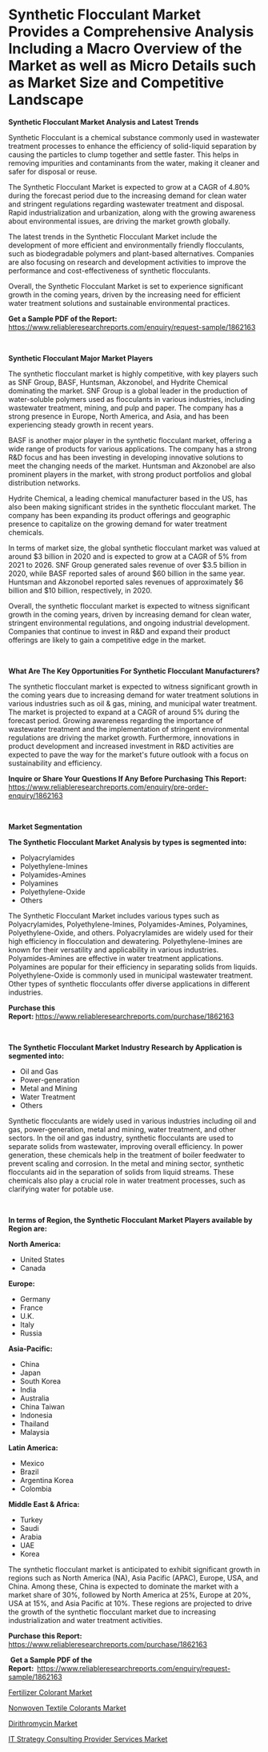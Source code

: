 <p><h1>Synthetic Flocculant Market Provides a Comprehensive Analysis Including a Macro Overview of the Market as well as Micro Details such as Market Size and Competitive Landscape</h1></p><p><strong>Synthetic Flocculant Market Analysis and Latest Trends</strong></p>
<p><p>Synthetic Flocculant is a chemical substance commonly used in wastewater treatment processes to enhance the efficiency of solid-liquid separation by causing the particles to clump together and settle faster. This helps in removing impurities and contaminants from the water, making it cleaner and safer for disposal or reuse.</p><p>The Synthetic Flocculant Market is expected to grow at a CAGR of 4.80% during the forecast period due to the increasing demand for clean water and stringent regulations regarding wastewater treatment and disposal. Rapid industrialization and urbanization, along with the growing awareness about environmental issues, are driving the market growth globally.</p><p>The latest trends in the Synthetic Flocculant Market include the development of more efficient and environmentally friendly flocculants, such as biodegradable polymers and plant-based alternatives. Companies are also focusing on research and development activities to improve the performance and cost-effectiveness of synthetic flocculants.</p><p>Overall, the Synthetic Flocculant Market is set to experience significant growth in the coming years, driven by the increasing need for efficient water treatment solutions and sustainable environmental practices.</p></p>
<p><strong>Get a Sample PDF of the Report:&nbsp;</strong> <a href="https://www.reliableresearchreports.com/enquiry/request-sample/1862163">https://www.reliableresearchreports.com/enquiry/request-sample/1862163</a></p>
<p>&nbsp;</p>
<p><strong>Synthetic Flocculant Major Market Players</strong></p>
<p><p>The synthetic flocculant market is highly competitive, with key players such as SNF Group, BASF, Huntsman, Akzonobel, and Hydrite Chemical dominating the market. SNF Group is a global leader in the production of water-soluble polymers used as flocculants in various industries, including wastewater treatment, mining, and pulp and paper. The company has a strong presence in Europe, North America, and Asia, and has been experiencing steady growth in recent years. </p><p>BASF is another major player in the synthetic flocculant market, offering a wide range of products for various applications. The company has a strong R&D focus and has been investing in developing innovative solutions to meet the changing needs of the market. Huntsman and Akzonobel are also prominent players in the market, with strong product portfolios and global distribution networks. </p><p>Hydrite Chemical, a leading chemical manufacturer based in the US, has also been making significant strides in the synthetic flocculant market. The company has been expanding its product offerings and geographic presence to capitalize on the growing demand for water treatment chemicals.</p><p>In terms of market size, the global synthetic flocculant market was valued at around $3 billion in 2020 and is expected to grow at a CAGR of 5% from 2021 to 2026. SNF Group generated sales revenue of over $3.5 billion in 2020, while BASF reported sales of around $60 billion in the same year. Huntsman and Akzonobel reported sales revenues of approximately $6 billion and $10 billion, respectively, in 2020. </p><p>Overall, the synthetic flocculant market is expected to witness significant growth in the coming years, driven by increasing demand for clean water, stringent environmental regulations, and ongoing industrial development. Companies that continue to invest in R&D and expand their product offerings are likely to gain a competitive edge in the market.</p></p>
<p>&nbsp;</p>
<p><strong>What Are The Key Opportunities For Synthetic Flocculant Manufacturers?</strong></p>
<p><p>The synthetic flocculant market is expected to witness significant growth in the coming years due to increasing demand for water treatment solutions in various industries such as oil & gas, mining, and municipal water treatment. The market is projected to expand at a CAGR of around 5% during the forecast period. Growing awareness regarding the importance of wastewater treatment and the implementation of stringent environmental regulations are driving the market growth. Furthermore, innovations in product development and increased investment in R&D activities are expected to pave the way for the market's future outlook with a focus on sustainability and efficiency.</p></p>
<p><strong>Inquire or Share Your Questions If Any Before Purchasing This Report:</strong> <a href="https://www.reliableresearchreports.com/enquiry/pre-order-enquiry/1862163">https://www.reliableresearchreports.com/enquiry/pre-order-enquiry/1862163</a></p>
<p>&nbsp;</p>
<p><strong>Market Segmentation</strong></p>
<p><strong>The Synthetic Flocculant Market Analysis by types is segmented into:</strong></p>
<p><ul><li>Polyacrylamides</li><li>Polyethylene-Imines</li><li>Polyamides-Amines</li><li>Polyamines</li><li>Polyethylene-Oxide</li><li>Others</li></ul></p>
<p><p>The Synthetic Flocculant Market includes various types such as Polyacrylamides, Polyethylene-Imines, Polyamides-Amines, Polyamines, Polyethylene-Oxide, and others. Polyacrylamides are widely used for their high efficiency in flocculation and dewatering. Polyethylene-Imines are known for their versatility and applicability in various industries. Polyamides-Amines are effective in water treatment applications. Polyamines are popular for their efficiency in separating solids from liquids. Polyethylene-Oxide is commonly used in municipal wastewater treatment. Other types of synthetic flocculants offer diverse applications in different industries.</p></p>
<p><strong>Purchase this Report:&nbsp;</strong><a href="https://www.reliableresearchreports.com/purchase/1862163">https://www.reliableresearchreports.com/purchase/1862163</a></p>
<p>&nbsp;</p>
<p><strong>The Synthetic Flocculant Market Industry Research by Application is segmented into:</strong></p>
<p><ul><li>Oil and Gas</li><li>Power-generation</li><li>Metal and Mining</li><li>Water Treatment</li><li>Others</li></ul></p>
<p><p>Synthetic flocculants are widely used in various industries including oil and gas, power-generation, metal and mining, water treatment, and other sectors. In the oil and gas industry, synthetic flocculants are used to separate solids from wastewater, improving overall efficiency. In power generation, these chemicals help in the treatment of boiler feedwater to prevent scaling and corrosion. In the metal and mining sector, synthetic flocculants aid in the separation of solids from liquid streams. These chemicals also play a crucial role in water treatment processes, such as clarifying water for potable use.</p></p>
<p>&nbsp;</p>
<p><strong>In terms of Region, the Synthetic Flocculant Market Players available by Region are:</strong></p>
<p>
    <p> <strong> North America: </strong>
        <ul>
            <li>United States</li>
            <li>Canada</li>
        </ul>
        </p> 
    <p> <strong> Europe: </strong>
        <ul>
            <li>Germany</li>
            <li>France</li>
            <li>U.K.</li>
            <li>Italy</li>
            <li>Russia</li>
        </ul>
        </p> 
    <p> <strong> Asia-Pacific: </strong>
        <ul>
            <li>China</li>
            <li>Japan</li>
            <li>South Korea</li>
            <li>India</li>
            <li>Australia</li>
            <li>China Taiwan</li>
            <li>Indonesia</li>
            <li>Thailand</li>
            <li>Malaysia</li>
        </ul>
        </p> 
    <p> <strong> Latin America: </strong>
        <ul>
            <li>Mexico</li>
            <li>Brazil</li>
            <li>Argentina Korea</li>
            <li>Colombia</li>
        </ul>
        </p> 
    <p> <strong> Middle East & Africa: </strong>
        <ul>
            <li>Turkey</li>
            <li>Saudi</li>
            <li>Arabia</li>
            <li>UAE</li>
            <li>Korea</li>
        </ul>
    </p>
    </p>
<p><p>The synthetic flocculant market is anticipated to exhibit significant growth in regions such as North America (NA), Asia Pacific (APAC), Europe, USA, and China. Among these, China is expected to dominate the market with a market share of 30%, followed by North America at 25%, Europe at 20%, USA at 15%, and Asia Pacific at 10%. These regions are projected to drive the growth of the synthetic flocculant market due to increasing industrialization and water treatment activities.</p></p>
<p><strong>Purchase this Report: </strong><a href="https://www.reliableresearchreports.com/purchase/1862163">https://www.reliableresearchreports.com/purchase/1862163</a></p>
<p>&nbsp;<strong>Get a Sample PDF of the Report:&nbsp;&nbsp;</strong><a href="https://www.reliableresearchreports.com/enquiry/request-sample/1862163">https://www.reliableresearchreports.com/enquiry/request-sample/1862163</a></p>
<p><strong></strong></p>
<p><p><a href="https://view.publitas.com/reportprime-1/fertilizer-colorant-market-research-report-unlocks-analysis-on-the-market-financial-status-market-size-and-market-revenue-upto-2030/">Fertilizer Colorant Market</a></p><p><a href="https://view.publitas.com/reportprime-1/nonwoven-textile-colorants-market-provides-detailed-segmentation-of-this-market-based-on-type-application-and-region-and-forecast-for-the-period-from-2023-2030/">Nonwoven Textile Colorants Market</a></p><p><a href="https://unruly-ladybug-44b.notion.site/Dirithromycin-Market-Analysis-Examines-its-Scope-on-Growth-Opportunities-and-Forecasted-Trends-Span-d80901a654b84e72b88668cae574d1e1">Dirithromycin Market</a></p><p><a href="https://view.publitas.com/reportprime-1/it-strategy-consulting-provider-services-market-size-evaluating-its-market-trends-growth-and-projections-2023-2030/">IT Strategy Consulting Provider Services Market</a></p></p>